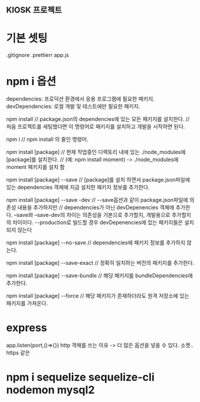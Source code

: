## KIOSK 프로젝트

# 기본 셋팅

.gitignore
.prettierr
app.js

# npm i 옵션

dependencies: 프로덕션 환경에서 응용 프로그램에 필요한 패키지.
devDependencies: 로컬 개발 및 테스트에만 필요한 패키지.

npm install
// package.json의 dependencies에 있는 모든 패키지를 설치한다.
// 처음 프로젝트를 세팅했다면 이 명령어로 패키지를 설치하고 개발을 시작하면 된다.

npm i
// npm install 의 줄인 명령어.

npm install [package]
// 현재 작업중인 디렉토리 내에 있는 ./node_modules에 [package]를 설치한다.
// (예: npm install moment) -> ./node_modules에 moment 패키지를 설치 함

npm install [package] --save
// [package]를 설치 하면서 package.json파일에 있는 dependencies 객체에 지금 설치한 패키지 정보를 추가한다.

npm install [package] --save -dev
// --save옵션과 같이 package.json파일에 의존성 내용을 추가하지만
// dependencies가 아닌 devDepenencies 객체에 추가한다.
–save와 –save-dev의 차이는 의존성을 기본으로 추가할지, 개발용으로 추가할지의 차이이다.
--production로 빌드할 경우 devDepenencies에 있는 패키지들은 설치되지 않는다

npm install [package] --no-save
// dependencies에 패키지 정보를 추가하지 않는다.

npm install [package] --save-exact
// 정확히 일치하는 버전의 패키지를 추가한다.

npm install [package] --save-bundle
// 해당 패키지를 bundleDependencies에 추가한다.

npm install [package] --force
// 해당 패키지가 존재하더라도 원격 저장소에 있는 패키지를 가져온다.

# express

app.listen(port,()=>{})
http 객체를 쓰는 이유 -> 더 많은 옵션을 넣을 수 있다. 소켓.. https 같은

# npm i sequelize sequelize-cli nodemon mysql2
